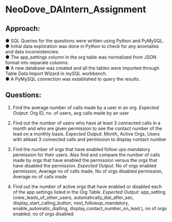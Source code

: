 # NeoDove_DAIntern_Assignment

## Approach:
● SQL Queries for the questions were written using Python and PyMySQL. 
● Initial data exploration was done in Python to check for any anomalies and data inconsistencies.  
● The app_settings column in the org table was normalized from JSON format into separate 
columns.  
● A new database was created and all the tables were imported through Table Data Import Wizard 
in mySQL workbench.  
● A PyMySQL connection was established to query the results. 

## Questions:
1. Find the average number of calls made by a user in an org. 
*Expected Output*:
Org ID, no. of users, avg calls made by an user 

2. Find out the number of users  who have at least 3 connected calls in a month and who are given 
permission to see the contact number of the lead on a monthly basis.
*Expected Output*:
Month, Active Orgs, Users with atleast 3 connected calls and permission to display contact number

3. Find the number of orgs that have enabled follow ups mandatory permission for their 
users. Also find and compare the number of calls made by orgs that have enabled the 
permission versus the orgs that have disabled the permission.
*Expected Output*:
No of orgs enabled permission, Average no of calls made, No of orgs disabled permission, Average no of calls made

4. Find out the number of active orgs that have enabled or disabled each of the app settings listed in the Org 
Table.
*Expected Output*:
app_setting (view_leads_of_other_users, automatically_dial_after_sec, display_start_calling_button, next_followup_mandatory,   enable_automatic_dialling,
display_contact_number_on_lead ), no of orgs enabled,  no of orgs disabled
   
   
 
 

